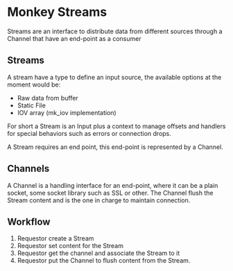 # Monkey Streams

Streams are an interface to distribute data from different sources
through a Channel that have an end-point as a consumer

## Streams

A stream have a type to define an input source, the available options
at the moment would be:

   - Raw data from buffer
   - Static File
   - IOV array (mk_iov implementation)

For short a Stream is an Input plus a context to manage offsets and handlers
for special behaviors such as errors or connection drops.

A Stream requires an end point, this end-point is represented by a Channel.

## Channels

A Channel is a handling interface for an end-point, where it can be a plain
socket, some socket library such as SSL or other. The Channel flush the
Stream content and is the one in charge to maintain connection.


## Workflow

 1. Requestor create a Stream
 2. Requestor set content for the Stream
 3. Requestor get the channel and associate the Stream to it
 4. Requestor put the Channel to flush content from the Stream.

